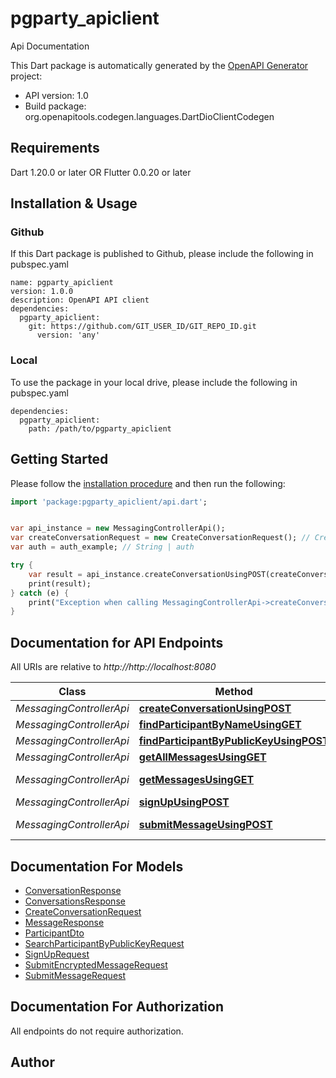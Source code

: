 # pgparty_apiclient
Api Documentation

This Dart package is automatically generated by the [OpenAPI Generator](https://openapi-generator.tech) project:

- API version: 1.0
- Build package: org.openapitools.codegen.languages.DartDioClientCodegen

## Requirements

Dart 1.20.0 or later OR Flutter 0.0.20 or later

## Installation & Usage

### Github
If this Dart package is published to Github, please include the following in pubspec.yaml
```
name: pgparty_apiclient
version: 1.0.0
description: OpenAPI API client
dependencies:
  pgparty_apiclient:
    git: https://github.com/GIT_USER_ID/GIT_REPO_ID.git
      version: 'any'
```

### Local
To use the package in your local drive, please include the following in pubspec.yaml
```
dependencies:
  pgparty_apiclient:
    path: /path/to/pgparty_apiclient
```

## Getting Started

Please follow the [installation procedure](#installation--usage) and then run the following:

```dart
import 'package:pgparty_apiclient/api.dart';


var api_instance = new MessagingControllerApi();
var createConversationRequest = new CreateConversationRequest(); // CreateConversationRequest | createConversationRequest
var auth = auth_example; // String | auth

try {
    var result = api_instance.createConversationUsingPOST(createConversationRequest, auth);
    print(result);
} catch (e) {
    print("Exception when calling MessagingControllerApi->createConversationUsingPOST: $e\n");
}

```

## Documentation for API Endpoints

All URIs are relative to *http://http://localhost:8080*

Class | Method | HTTP request | Description
------------ | ------------- | ------------- | -------------
*MessagingControllerApi* | [**createConversationUsingPOST**](doc//MessagingControllerApi.md#createconversationusingpost) | **post** /api/conversation | createConversation
*MessagingControllerApi* | [**findParticipantByNameUsingGET**](doc//MessagingControllerApi.md#findparticipantbynameusingget) | **get** /api/participant/by-name/{name} | findParticipantByName
*MessagingControllerApi* | [**findParticipantByPublicKeyUsingPOST**](doc//MessagingControllerApi.md#findparticipantbypublickeyusingpost) | **post** /api/participant/by-publicKey | findParticipantByPublicKey
*MessagingControllerApi* | [**getAllMessagesUsingGET**](doc//MessagingControllerApi.md#getallmessagesusingget) | **get** /api/conversations | getAllMessages
*MessagingControllerApi* | [**getMessagesUsingGET**](doc//MessagingControllerApi.md#getmessagesusingget) | **get** /api/conversation/{conversationId}/message | getMessages
*MessagingControllerApi* | [**signUpUsingPOST**](doc//MessagingControllerApi.md#signupusingpost) | **post** /api/sign-up | signUp
*MessagingControllerApi* | [**submitMessageUsingPOST**](doc//MessagingControllerApi.md#submitmessageusingpost) | **post** /api/conversation/{conversationId}/message | submitMessage


## Documentation For Models

 - [ConversationResponse](doc//ConversationResponse.md)
 - [ConversationsResponse](doc//ConversationsResponse.md)
 - [CreateConversationRequest](doc//CreateConversationRequest.md)
 - [MessageResponse](doc//MessageResponse.md)
 - [ParticipantDto](doc//ParticipantDto.md)
 - [SearchParticipantByPublicKeyRequest](doc//SearchParticipantByPublicKeyRequest.md)
 - [SignUpRequest](doc//SignUpRequest.md)
 - [SubmitEncryptedMessageRequest](doc//SubmitEncryptedMessageRequest.md)
 - [SubmitMessageRequest](doc//SubmitMessageRequest.md)


## Documentation For Authorization

 All endpoints do not require authorization.


## Author




